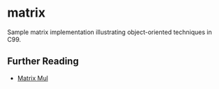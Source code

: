 # matrix
Sample matrix implementation illustrating object-oriented techniques in C99.

## Further Reading
* [Matrix Mul](https://msdn.microsoft.com/zh-tw/library/hh873134.aspx)
